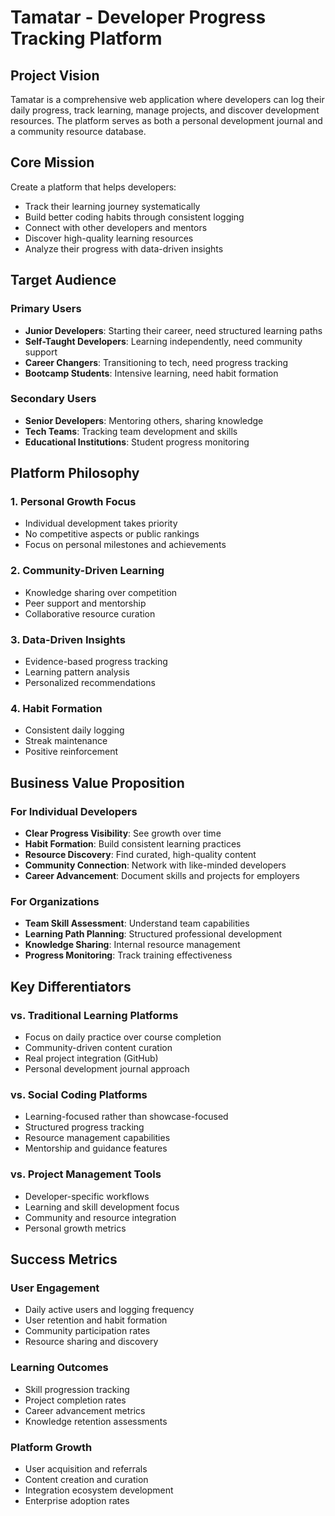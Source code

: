 # Tamatar - Developer Progress Tracking Platform

## Project Vision

Tamatar is a comprehensive web application where developers can log their daily progress, track learning, manage projects, and discover development resources. The platform serves as both a personal development journal and a community resource database.

## Core Mission

Create a platform that helps developers:
- Track their learning journey systematically
- Build better coding habits through consistent logging
- Connect with other developers and mentors
- Discover high-quality learning resources
- Analyze their progress with data-driven insights

## Target Audience

### Primary Users
- **Junior Developers**: Starting their career, need structured learning paths
- **Self-Taught Developers**: Learning independently, need community support
- **Career Changers**: Transitioning to tech, need progress tracking
- **Bootcamp Students**: Intensive learning, need habit formation

### Secondary Users
- **Senior Developers**: Mentoring others, sharing knowledge
- **Tech Teams**: Tracking team development and skills
- **Educational Institutions**: Student progress monitoring

## Platform Philosophy

### 1. Personal Growth Focus
- Individual development takes priority
- No competitive aspects or public rankings
- Focus on personal milestones and achievements

### 2. Community-Driven Learning
- Knowledge sharing over competition
- Peer support and mentorship
- Collaborative resource curation

### 3. Data-Driven Insights
- Evidence-based progress tracking
- Learning pattern analysis
- Personalized recommendations

### 4. Habit Formation
- Consistent daily logging
- Streak maintenance
- Positive reinforcement

## Business Value Proposition

### For Individual Developers
- **Clear Progress Visibility**: See growth over time
- **Habit Formation**: Build consistent learning practices
- **Resource Discovery**: Find curated, high-quality content
- **Community Connection**: Network with like-minded developers
- **Career Advancement**: Document skills and projects for employers

### For Organizations
- **Team Skill Assessment**: Understand team capabilities
- **Learning Path Planning**: Structured professional development
- **Knowledge Sharing**: Internal resource management
- **Progress Monitoring**: Track training effectiveness

## Key Differentiators

### vs. Traditional Learning Platforms
- Focus on daily practice over course completion
- Community-driven content curation
- Real project integration (GitHub)
- Personal development journal approach

### vs. Social Coding Platforms
- Learning-focused rather than showcase-focused
- Structured progress tracking
- Resource management capabilities
- Mentorship and guidance features

### vs. Project Management Tools
- Developer-specific workflows
- Learning and skill development focus
- Community and resource integration
- Personal growth metrics

## Success Metrics

### User Engagement
- Daily active users and logging frequency
- User retention and habit formation
- Community participation rates
- Resource sharing and discovery

### Learning Outcomes
- Skill progression tracking
- Project completion rates
- Career advancement metrics
- Knowledge retention assessments

### Platform Growth
- User acquisition and referrals
- Content creation and curation
- Integration ecosystem development
- Enterprise adoption rates
